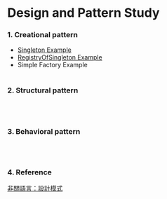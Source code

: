 ﻿# Design and Pattern Study

### 1. Creational pattern
- [Singleton Example](https://github.com/changemyminds/Design-and-Pattern/tree/master/Singleton/src/com/company)
- [RegistryOfSingleton Example](https://github.com/changemyminds/Design-and-Pattern/tree/master/RegistryOfSingleton/src)
- Simple Factory Example
<br><br>

### 2. Structural pattern
<br><br>

### 3. Behavioral pattern
<br><br>

### 4. Reference
[非關語言：設計模式](https://openhome.cc/Gossip/DesignPattern/)



